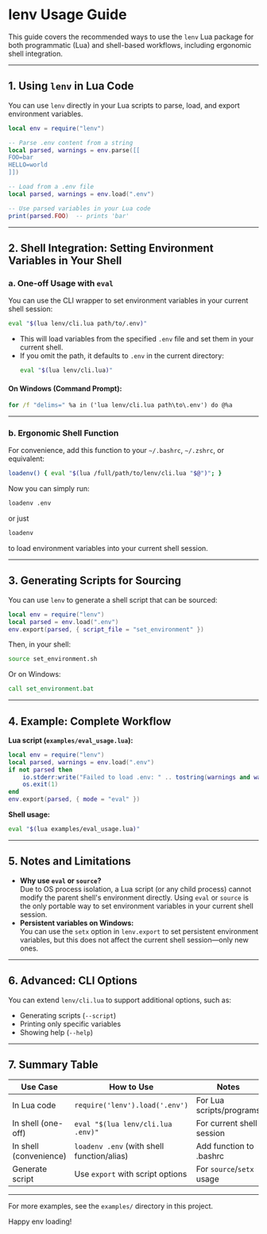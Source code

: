 # lenv Usage Guide

This guide covers the recommended ways to use the `lenv` Lua package for both programmatic (Lua) and shell-based workflows, including ergonomic shell integration.

---

## 1. Using `lenv` in Lua Code

You can use `lenv` directly in your Lua scripts to parse, load, and export environment variables.

```lua
local env = require("lenv")

-- Parse .env content from a string
local parsed, warnings = env.parse([[
FOO=bar
HELLO=world
]])

-- Load from a .env file
local parsed, warnings = env.load(".env")

-- Use parsed variables in your Lua code
print(parsed.FOO)  -- prints 'bar'
```

---

## 2. Shell Integration: Setting Environment Variables in Your Shell

### a. One-off Usage with `eval`

You can use the CLI wrapper to set environment variables in your current shell session:

```sh
eval "$(lua lenv/cli.lua path/to/.env)"
```

- This will load variables from the specified `.env` file and set them in your current shell.
- If you omit the path, it defaults to `.env` in the current directory:
  ```sh
  eval "$(lua lenv/cli.lua)"
  ```

#### On Windows (Command Prompt):

```bat
for /f "delims=" %a in ('lua lenv/cli.lua path\to\.env') do @%a
```

---

### b. Ergonomic Shell Function

For convenience, add this function to your `~/.bashrc`, `~/.zshrc`, or equivalent:

```sh
loadenv() { eval "$(lua /full/path/to/lenv/cli.lua "$@")"; }
```

Now you can simply run:

```sh
loadenv .env
```
or just
```sh
loadenv
```
to load environment variables into your current shell session.

---

## 3. Generating Scripts for Sourcing

You can use `lenv` to generate a shell script that can be sourced:

```lua
local env = require("lenv")
local parsed = env.load(".env")
env.export(parsed, { script_file = "set_environment" })
```

Then, in your shell:

```sh
source set_environment.sh
```

Or on Windows:

```bat
call set_environment.bat
```

---

## 4. Example: Complete Workflow

**Lua script (`examples/eval_usage.lua`):**

```lua
local env = require("lenv")
local parsed, warnings = env.load(".env")
if not parsed then
    io.stderr:write("Failed to load .env: " .. tostring(warnings and warnings[1] or "unknown error") .. "\\n")
    os.exit(1)
end
env.export(parsed, { mode = "eval" })
```

**Shell usage:**

```sh
eval "$(lua examples/eval_usage.lua)"
```

---

## 5. Notes and Limitations

- **Why use `eval` or `source`?**  
  Due to OS process isolation, a Lua script (or any child process) cannot modify the parent shell's environment directly. Using `eval` or `source` is the only portable way to set environment variables in your current shell session.
- **Persistent variables on Windows:**  
  You can use the `setx` option in `lenv.export` to set persistent environment variables, but this does not affect the current shell session—only new ones.

---

## 6. Advanced: CLI Options

You can extend `lenv/cli.lua` to support additional options, such as:
- Generating scripts (`--script`)
- Printing only specific variables
- Showing help (`--help`)

---

## 7. Summary Table

| Use Case                | How to Use                                   | Notes                       |
|-------------------------|----------------------------------------------|-----------------------------|
| In Lua code             | `require('lenv').load('.env')`               | For Lua scripts/programs    |
| In shell (one-off)      | `eval "$(lua lenv/cli.lua .env)"`            | For current shell session   |
| In shell (convenience)  | `loadenv .env` (with shell function/alias)   | Add function to .bashrc     |
| Generate script         | Use `export` with script options             | For `source`/`setx` usage   |

---

For more examples, see the `examples/` directory in this project.

Happy env loading!